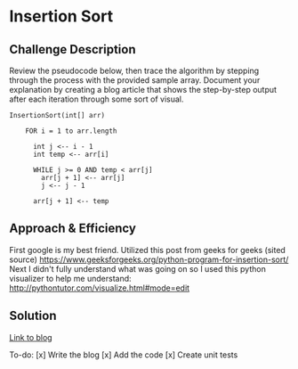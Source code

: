 # Insertion Sort

## Challenge Description
Review the pseudocode below, then trace the algorithm by stepping through the process with the provided sample array. Document your explanation by creating a blog article that shows the step-by-step output after each iteration through some sort of visual.

```
InsertionSort(int[] arr)
  
    FOR i = 1 to arr.length
    
      int j <-- i - 1
      int temp <-- arr[i]
      
      WHILE j >= 0 AND temp < arr[j]
        arr[j + 1] <-- arr[j]
        j <-- j - 1
        
      arr[j + 1] <-- temp
```

## Approach & Efficiency
First google is my best friend. Utilized this post from geeks for geeks (sited source) https://www.geeksforgeeks.org/python-program-for-insertion-sort/
Next I didn't fully understand what was going on so I used this python visualizer to help me understand: http://pythontutor.com/visualize.html#mode=edit


## Solution
[Link to blog](blog.md)

To-do:
[x] Write the blog
[x] Add the code
[x] Create unit tests

